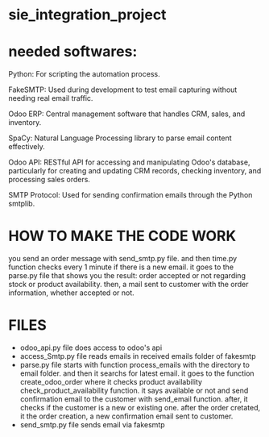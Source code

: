 # sie_integration_project

# needed softwares: 
Python: For scripting the automation process.

FakeSMTP: Used during development to test email capturing without needing real email traffic.

Odoo ERP: Central management software that handles CRM, sales, and inventory.

SpaCy: Natural Language Processing library to parse email content effectively.

Odoo API: RESTful API for accessing and manipulating Odoo's database, particularly for creating and updating CRM records, checking inventory, and processing sales orders.

SMTP Protocol: Used for sending confirmation emails through the Python smtplib.


# HOW TO MAKE THE CODE WORK 
you send an order message with send_smtp.py file.
and then time.py function checks every 1 minute if there is a new email. it goes to the parse.py file that shows you the result: order accepted or not regarding stock or product availability. then, a mail sent to customer with the order information, whether accepted or not.


# FILES
- odoo_api.py file does access to odoo's api
- access_Smtp.py file reads emails in received emails folder of fakesmtp
- parse.py file starts with function process_emails with the directory to email folder. and then it searchs for latest email. it goes to the function create_odoo_order where it checks product availability check_product_availability function. it says available or not and send confirmation email to the customer with send_email function. after, it checks if the customer is a new or existing one. after the order cretated, it the order creation, a new confirmation email sent to customer. 
- send_smtp.py file sends email via fakesmtp